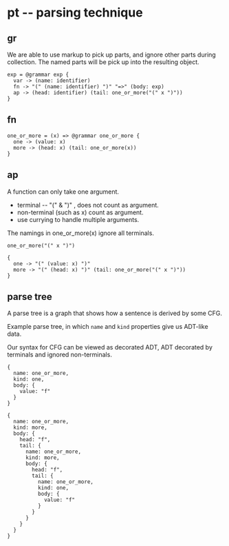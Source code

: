 # pt -- parsing technique

## gr

We are able to use markup to pick up parts,
and ignore other parts during collection.
The named parts will be pick up into the resulting object.

```
exp = @grammar exp {
  var -> (name: identifier)
  fn -> "(" (name: identifier) ")" "=>" (body: exp)
  ap -> (head: identifier) (tail: one_or_more("(" x ")"))
}
```

## fn

```
one_or_more = (x) => @grammar one_or_more {
  one -> (value: x)
  more -> (head: x) (tail: one_or_more(x))
}
```

## ap

A function can only take one argument.
- terminal -- "(" & ")" , does not count as argument.
- non-terminal (such as x) count as argument.
- use currying to handle multiple arguments.

The namings in one_or_more(x) ignore all terminals.

```
one_or_more("(" x ")")
```

```
{
  one -> "(" (value: x) ")"
  more -> "(" (head: x) ")" (tail: one_or_more("(" x ")"))
}
```

## parse tree

A parse tree is a graph that shows how a sentence is derived by some CFG.

Example parse tree, in which `name` and `kind` properties give us ADT-like data.

Our syntax for CFG can be viewed as decorated ADT,
ADT decorated by terminals and ignored non-terminals.

```
{
  name: one_or_more,
  kind: one,
  body: {
    value: "f"
  }
}

{
  name: one_or_more,
  kind: more,
  body: {
    head: "f",
    tail: {
      name: one_or_more,
      kind: more,
      body: {
        head: "f",
        tail: {
          name: one_or_more,
          kind: one,
          body: {
            value: "f"
          }
        }
      }
    }
  }
}
```
